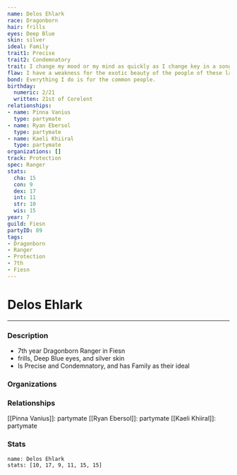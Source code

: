 ```yaml
---
name: Delos Ehlark
race: Dragonborn
hair: frills
eyes: Deep Blue
skin: silver
ideal: Family
trait1: Precise
trait2: Condemnatory
trait: I change my mood or my mind as quickly as I change key in a song.
flaw: I have a weakness for the exotic beauty of the people of these lands.
bond: Everything I do is for the common people.
birthday:
  numeric: 2/21
  written: 21st of Corelent
relationships:
- name: Pinna Vanius
  type: partymate
- name: Ryan Ebersol
  type: partymate
- name: Kaeli Khiiral
  type: partymate
organizations: []
track: Protection
spec: Ranger
stats:
  cha: 15
  con: 9
  dex: 17
  int: 11
  str: 10
  wis: 15
year: 7
guild: Fiesn
partyID: 89
tags:
- Dragonborn
- Ranger
- Protection
- 7th
- Fiesn
---
```

# Delos Ehlark
---
### Description
- 7th year Dragonborn Ranger in Fiesn
- frills, Deep Blue eyes, and silver skin
- Is Precise and Condemnatory, and has Family as their ideal

### Organizations
### Relationships
[[Pinna Vanius]]: partymate
[[Ryan Ebersol]]: partymate
[[Kaeli Khiiral]]: partymate
### Stats
```statblock
name: Delos Ehlark
stats: [10, 17, 9, 11, 15, 15]
```